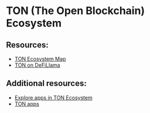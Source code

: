 # TON (The Open Blockchain) Ecosystem

## Resources: 

* [TON Ecosystem Map](https://github.com/ton-society/ecosystem-map)
* [TON on DeFiLlama](https://defillama.com/chain/TON)

## Additional resources:
* [Explore apps in TON Ecosystem](https://ton.app/)
* [TON apps](https://tonscan.org/apps)
